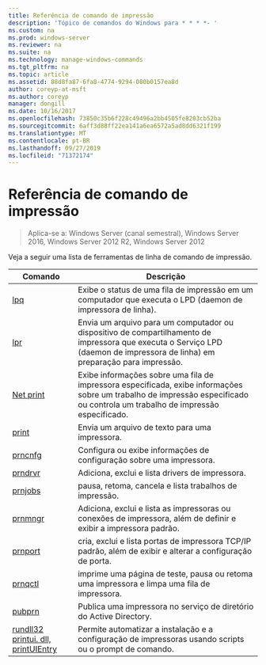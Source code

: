 ```yaml
---
title: Referência de comando de impressão
description: 'Tópico de comandos do Windows para * * * *- '
ms.custom: na
ms.prod: windows-server
ms.reviewer: na
ms.suite: na
ms.technology: manage-windows-commands
ms.tgt_pltfrm: na
ms.topic: article
ms.assetid: 88d8fa87-6fa8-4774-9294-080b0157ea8d
author: coreyp-at-msft
ms.author: coreyp
manager: dongill
ms.date: 10/16/2017
ms.openlocfilehash: 73850c35b6f228c49496a2bb4505fe8203cb52ba
ms.sourcegitcommit: 6aff3d88ff22ea141a6ea6572a5ad8dd6321f199
ms.translationtype: MT
ms.contentlocale: pt-BR
ms.lasthandoff: 09/27/2019
ms.locfileid: "71372174"
---
```

# <a name="print-command-reference"></a>Referência de comando de impressão

>Aplica-se a: Windows Server (canal semestral), Windows Server 2016, Windows Server 2012 R2, Windows Server 2012

Veja a seguir uma lista de ferramentas de linha de comando de impressão.

|                         Comando                          |                                                                Descrição                                                                 |
|----------------------------------------------------------|--------------------------------------------------------------------------------------------------------------------------------------------|
|                       [lpq](lpq.md)                       |                           Exibe o status de uma fila de impressão em um computador que executa o LPD (daemon de impressora de linha).                            |
|                      [lpr](lpr.md)                       |      Envia um arquivo para um computador ou dispositivo de compartilhamento de impressora que executa o Serviço LPD (daemon de impressora de linha) em preparação para impressão.       |
|                [Net print](net-print.md)                 | Exibe informações sobre uma fila de impressora especificada, exibe informações sobre um trabalho de impressão especificado ou controla um trabalho de impressão especificado. |
|                    [print](print.md)                     |                                                      Envia um arquivo de texto para uma impressora.                                                       |
|                  [prncnfg](prncnfg.md)                   |                                     Configura ou exibe informações de configuração sobre uma impressora.                                      |
|                  [prndrvr](prndrvr.md)                   |                                                 Adiciona, exclui e lista drivers de impressora.                                                  |
|                  [prnjobs](prnjobs.md)                   |                                              pausa, retoma, cancela e lista trabalhos de impressão.                                               |
|                  [prnmngr](prnmngr.md)                   |            Adiciona, exclui e lista as impressoras ou conexões de impressora, além de definir e exibir a impressora padrão.            |
|                  [prnport](prnport.md)                   |           cria, exclui e lista portas de impressora TCP/IP padrão, além de exibir e alterar a configuração de porta.            |
|                  [prnqctl](prnqctl.md)                   |                                imprime uma página de teste, pausa ou retoma uma impressora e limpa uma fila de impressora.                                |
|                   [pubprn](pubprn.md)                    |                                       Publica uma impressora no serviço de diretório do Active Directory.                                       |
| [rundll32 printui. dll, printUIEntry](rundll32-printui.md) |                Permite automatizar a instalação e a configuração de impressoras usando scripts ou o prompt de comando.                 |

